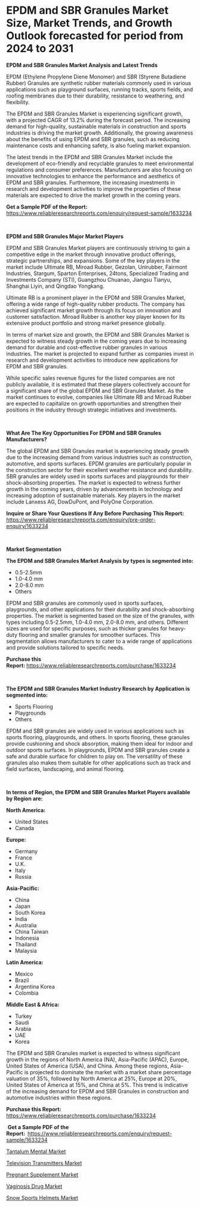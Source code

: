 <p><h1>EPDM and SBR Granules Market Size, Market Trends, and Growth Outlook forecasted for period from 2024 to 2031</h1></p><p><strong>EPDM and SBR Granules Market Analysis and Latest Trends</strong></p>
<p><p>EPDM (Ethylene Propylene Diene Monomer) and SBR (Styrene Butadiene Rubber) Granules are synthetic rubber materials commonly used in various applications such as playground surfaces, running tracks, sports fields, and roofing membranes due to their durability, resistance to weathering, and flexibility. </p><p>The EPDM and SBR Granules Market is experiencing significant growth, with a projected CAGR of 13.2% during the forecast period. The increasing demand for high-quality, sustainable materials in construction and sports industries is driving the market growth. Additionally, the growing awareness about the benefits of using EPDM and SBR granules, such as reducing maintenance costs and enhancing safety, is also fueling market expansion.</p><p>The latest trends in the EPDM and SBR Granules Market include the development of eco-friendly and recyclable granules to meet environmental regulations and consumer preferences. Manufacturers are also focusing on innovative technologies to enhance the performance and aesthetics of EPDM and SBR granules. Furthermore, the increasing investments in research and development activities to improve the properties of these materials are expected to drive the market growth in the coming years.</p></p>
<p><strong>Get a Sample PDF of the Report:&nbsp;</strong> <a href="https://www.reliableresearchreports.com/enquiry/request-sample/1633234">https://www.reliableresearchreports.com/enquiry/request-sample/1633234</a></p>
<p>&nbsp;</p>
<p><strong>EPDM and SBR Granules Major Market Players</strong></p>
<p><p>EPDM and SBR Granules Market players are continuously striving to gain a competitive edge in the market through innovative product offerings, strategic partnerships, and expansions. Some of the key players in the market include Ultimate RB, Miroad Rubber, Gezolan, Unirubber, Fairmont Industries, Stargum, Sparton Enterprises, 24tons, Specialized Trading and Investments Company (STI), Guangzhou Chuanao, Jiangsu Tianyu, Shanghai Liyin, and Qingdao Yongkang.</p><p>Ultimate RB is a prominent player in the EPDM and SBR Granules Market, offering a wide range of high-quality rubber products. The company has achieved significant market growth through its focus on innovation and customer satisfaction. Miroad Rubber is another key player known for its extensive product portfolio and strong market presence globally.</p><p>In terms of market size and growth, the EPDM and SBR Granules Market is expected to witness steady growth in the coming years due to increasing demand for durable and cost-effective rubber granules in various industries. The market is projected to expand further as companies invest in research and development activities to introduce new applications for EPDM and SBR granules.</p><p>While specific sales revenue figures for the listed companies are not publicly available, it is estimated that these players collectively account for a significant share of the global EPDM and SBR Granules Market. As the market continues to evolve, companies like Ultimate RB and Miroad Rubber are expected to capitalize on growth opportunities and strengthen their positions in the industry through strategic initiatives and investments.</p></p>
<p>&nbsp;</p>
<p><strong>What Are The Key Opportunities For EPDM and SBR Granules Manufacturers?</strong></p>
<p><p>The global EPDM and SBR Granules market is experiencing steady growth due to the increasing demand from various industries such as construction, automotive, and sports surfaces. EPDM granules are particularly popular in the construction sector for their excellent weather resistance and durability. SBR granules are widely used in sports surfaces and playgrounds for their shock-absorbing properties. The market is expected to witness further growth in the coming years, driven by advancements in technology and increasing adoption of sustainable materials. Key players in the market include Lanxess AG, DowDuPont, and PolyOne Corporation.</p></p>
<p><strong>Inquire or Share Your Questions If Any Before Purchasing This Report:</strong> <a href="https://www.reliableresearchreports.com/enquiry/pre-order-enquiry/1633234">https://www.reliableresearchreports.com/enquiry/pre-order-enquiry/1633234</a></p>
<p>&nbsp;</p>
<p><strong>Market Segmentation</strong></p>
<p><strong>The EPDM and SBR Granules Market Analysis by types is segmented into:</strong></p>
<p><ul><li>0.5-2.5mm</li><li>1.0-4.0 mm</li><li>2.0-8.0 mm</li><li>Others</li></ul></p>
<p><p>EPDM and SBR granules are commonly used in sports surfaces, playgrounds, and other applications for their durability and shock-absorbing properties. The market is segmented based on the size of the granules, with types including 0.5-2.5mm, 1.0-4.0 mm, 2.0-8.0 mm, and others. Different sizes are used for specific purposes, such as thicker granules for heavy-duty flooring and smaller granules for smoother surfaces. This segmentation allows manufacturers to cater to a wide range of applications and provide solutions tailored to specific needs.</p></p>
<p><strong>Purchase this Report:&nbsp;</strong><a href="https://www.reliableresearchreports.com/purchase/1633234">https://www.reliableresearchreports.com/purchase/1633234</a></p>
<p>&nbsp;</p>
<p><strong>The EPDM and SBR Granules Market Industry Research by Application is segmented into:</strong></p>
<p><ul><li>Sports Flooring</li><li>Playgrounds</li><li>Others</li></ul></p>
<p><p>EPDM and SBR granules are widely used in various applications such as sports flooring, playgrounds, and others. In sports flooring, these granules provide cushioning and shock absorption, making them ideal for indoor and outdoor sports surfaces. In playgrounds, EPDM and SBR granules create a safe and durable surface for children to play on. The versatility of these granules also makes them suitable for other applications such as track and field surfaces, landscaping, and animal flooring.</p></p>
<p>&nbsp;</p>
<p><strong>In terms of Region, the EPDM and SBR Granules Market Players available by Region are:</strong></p>
<p>
    <p> <strong> North America: </strong>
        <ul>
            <li>United States</li>
            <li>Canada</li>
        </ul>
        </p> 
    <p> <strong> Europe: </strong>
        <ul>
            <li>Germany</li>
            <li>France</li>
            <li>U.K.</li>
            <li>Italy</li>
            <li>Russia</li>
        </ul>
        </p> 
    <p> <strong> Asia-Pacific: </strong>
        <ul>
            <li>China</li>
            <li>Japan</li>
            <li>South Korea</li>
            <li>India</li>
            <li>Australia</li>
            <li>China Taiwan</li>
            <li>Indonesia</li>
            <li>Thailand</li>
            <li>Malaysia</li>
        </ul>
        </p> 
    <p> <strong> Latin America: </strong>
        <ul>
            <li>Mexico</li>
            <li>Brazil</li>
            <li>Argentina Korea</li>
            <li>Colombia</li>
        </ul>
        </p> 
    <p> <strong> Middle East & Africa: </strong>
        <ul>
            <li>Turkey</li>
            <li>Saudi</li>
            <li>Arabia</li>
            <li>UAE</li>
            <li>Korea</li>
        </ul>
    </p>
    </p>
<p><p>The EPDM and SBR Granules market is expected to witness significant growth in the regions of North America (NA), Asia-Pacific (APAC), Europe, United States of America (USA), and China. Among these regions, Asia-Pacific is projected to dominate the market with a market share percentage valuation of 35%, followed by North America at 25%, Europe at 20%, United States of America at 15%, and China at 5%. This trend is indicative of the increasing demand for EPDM and SBR Granules in construction and automotive industries within these regions.</p></p>
<p><strong>Purchase this Report: </strong><a href="https://www.reliableresearchreports.com/purchase/1633234">https://www.reliableresearchreports.com/purchase/1633234</a></p>
<p>&nbsp;<strong>Get a Sample PDF of the Report:&nbsp;&nbsp;</strong><a href="https://www.reliableresearchreports.com/enquiry/request-sample/1633234">https://www.reliableresearchreports.com/enquiry/request-sample/1633234</a></p>
<p><strong></strong></p>
<p><p><a href="https://github.com/pgtimber/Market-Research-Report-List-1/blob/main/tantalum-mental-market.md">Tantalum Mental Market</a></p><p><a href="https://view.publitas.com/reportprime-1/television-transmitters-market-offer-valuable-insights-into-market-size-market-share-market-trends-and-projections-spanning-from-2024-to-2031/">Television Transmitters Market</a></p><p><a href="https://woozy-pyroraptor-a1f.notion.site/Pregnant-Supplement-Market-Size-and-Growth-Market-Segmentation-Regional-and-Country-Breakdowns-an-8b88bae57f8244aead8ca0cfc36126b2">Pregnant Supplement Market</a></p><p><a href="https://rainy-horn-d69.notion.site/Vaginosis-Drug-Market-Furnish-Information-about-Market-Size-Market-Share-Market-Dynamics-and-Proj-56ad91456c3b4639a591d5720776ab65">Vaginosis Drug Market</a></p><p><a href="https://view.publitas.com/reportprime-1/snow-sports-helmets-market-analysis-examines-its-scope-on-growth-opportunities-and-forecasted-trends-spanning-from-2024-to-2031/">Snow Sports Helmets Market</a></p></p>